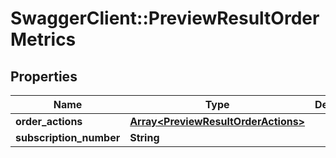 # SwaggerClient::PreviewResultOrderMetrics

## Properties
Name | Type | Description | Notes
------------ | ------------- | ------------- | -------------
**order_actions** | [**Array&lt;PreviewResultOrderActions&gt;**](PreviewResultOrderActions.md) |  | [optional] 
**subscription_number** | **String** |  | [optional] 


